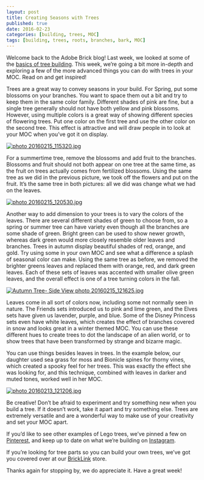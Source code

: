 ```yaml
---
layout: post
title: Creating Seasons with Trees
published: true
date: 2016-02-23
categories: [building, trees, MOC]
tags: [building, trees, roots, branches, bark, MOC]
---
```


Welcome back to the Adobe Brick blog!  Last week, we looked at some of the [basics of tree building]( http://adobebrick.xyz/2016/02/16/building-trees/).  This week, we’re going a bit more in-depth and exploring a few of the more advanced things you can do with trees in your MOC.  Read on and get inspired!

Trees are a great way to convey seasons in your build.  For Spring, put some blossoms on your branches.  You want to space them out a bit and try to keep them in the same color family.  Different shades of pink are fine, but a single tree generally should not have both yellow and pink blossoms.  However, using multiple colors is a great way of showing different species of flowering trees.  Put one color on the first tree and use the other color on the second tree.  This effect is attractive and will draw people in to look at your MOC when you’ve got it on display.

<a href="http://s63.photobucket.com/user/anellas/media/20160215_115320.jpg.html" target="_blank"><img src="http://i63.photobucket.com/albums/h144/anellas/20160215_115320.jpg" border="0" alt=" photo 20160215_115320.jpg"/></a>

For a summertime tree, remove the blossoms and add fruit to the branches.  Blossoms and fruit should not both appear on one tree at the same time, as the fruit on trees actually comes from fertilized blossoms.   Using the same tree as we did in the previous picture, we took off the flowers and put on the fruit.  It’s the same tree in both pictures: all we did was change what we had on the leaves.

<a href="http://s63.photobucket.com/user/anellas/media/20160215_120530.jpg.html" target="_blank"><img src="http://i63.photobucket.com/albums/h144/anellas/20160215_120530.jpg" border="0" alt=" photo 20160215_120530.jpg"/></a>


Another way to add dimension to your trees is to vary the colors of the leaves.  There are several different shades of green to choose from, so a spring or summer tree can have variety even though all the branches are some shade of green.  Bright green can be used to show newer growth, whereas dark green would more closely resemble older leaves and branches.  Trees in autumn display beautiful shades of red, orange, and gold.  Try using some in your own MOC and see what a difference a splash of seasonal color can make.  Using the same tree as before, we removed the brighter greens leaves and replaced them with orange, red, and dark green leaves.  Each of these sets of leaves was accented with smaller olive green leaves, and the overall effect is one of a tree turning colors in the fall.  

<a href="http://s63.photobucket.com/user/anellas/media/20160215_121625.jpg.html" target="_blank"><img src="http://i63.photobucket.com/albums/h144/anellas/20160215_121625.jpg" border="0" alt="Autumn Tree- Side View photo 20160215_121625.jpg"/></a>

Leaves come in all sort of colors now, including some not normally seen in nature.  The Friends sets introduced us to pink and lime green, and the Elves sets have given us lavender, purple, and blue.  Some of the Disney Princess sets even have white leaves, which creates the effect of branches covered in snow and looks great in a winter themed MOC.  You can use these different hues to create trees to dot the landscape of an alien world, or to show trees that have been transformed by strange and bizarre magic.  

You can use things besides leaves in trees.  In the example below, our daughter used sea grass for moss and Bionicle spines for thorny vines, which created a spooky feel for her trees.  This was exactly the effect she was looking for, and this technique, combined with leaves in darker and muted tones, worked well in her MOC.  

<a href="http://s63.photobucket.com/user/anellas/media/20160213_121206.jpg.html" target="_blank"><img src="http://i63.photobucket.com/albums/h144/anellas/20160213_121206.jpg" border="0" alt=" photo 20160213_121206.jpg"/></a>

Be creative!  Don’t be afraid to experiment and try something new when you build a tree.  If it doesn’t work, take it apart and try something else.  Trees are extremely versatile and are a wonderful way to make use of your creativity and set your MOC apart.


If you’d like to see other examples of Lego trees, we’ve pinned a few on [Pinterest]( https://www.pinterest.com/adobebrick/), and keep up to date on what we’re building on [Instagram]( https://www.instagram.com/adobe_brick/).

If you’re looking for tree parts so you can build your own trees, we’ve got you covered over at our [BrickLink]( http://www.bricklink.com/store.asp?p=AdobeBrick) store.

Thanks again for stopping by, we do appreciate it.  Have a great week!



